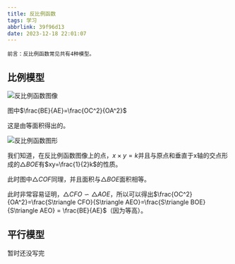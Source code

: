 ```yaml
---
title: 反比例函数
tags: 学习
abbrlink: 39f96d13
date: 2023-12-18 22:01:07
---
```


``前言：反比例函数常见共有4种模型。``

## 比例模型

![反比例函数图像](1.png)

图中$\frac{BE}{AE}=\frac{OC^2}{OA^2}$

这是由等面积得出的。

![反比例函数图形](2.png)

我们知道，在反比例函数图像上的点，$x\times y=k$并且与原点和垂直于x轴的交点形成的$\triangle BOE$有$xy=\frac{1}{2}k$的性质。

此时图中$\triangle COF$同理，并且面积与$\triangle BOE$面积相等。

此时非常容易证明，$\triangle CFO \backsim \triangle AOE$，所以可以得出$\frac{OC^2}{OA^2}=\frac{S\triangle CFO}{S\triangle AEO}=\frac{S\triangle BOE}{S\triangle AEO} = \frac{BE}{AE}$（因为等高）。

## 平行模型

暂时还没写完